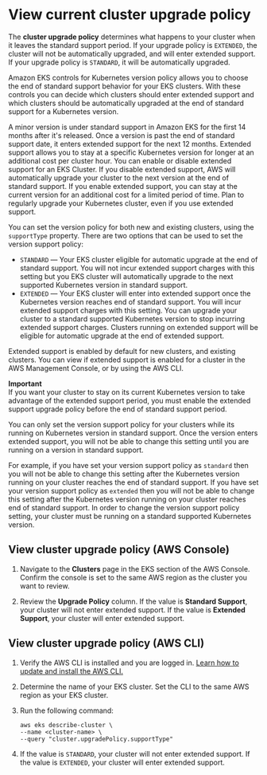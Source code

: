 # View current cluster upgrade policy<a name="view-upgrade-policy"></a>

The **cluster upgrade policy** determines what happens to your cluster when it leaves the standard support period\. If your upgrade policy is `EXTENDED`, the cluster will not be automatically upgraded, and will enter extended support\. If your upgrade policy is `STANDARD`, it will be automatically upgraded\.

Amazon EKS controls for Kubernetes version policy allows you to choose the end of standard support behavior for your EKS clusters\. With these controls you can decide which clusters should enter extended support and which clusters should be automatically upgraded at the end of standard support for a Kubernetes version\.

A minor version is under standard support in Amazon EKS for the first 14 months after it's released\. Once a version is past the end of standard support date, it enters extended support for the next 12 months\. Extended support allows you to stay at a specific Kubernetes version for longer at an additional cost per cluster hour\. You can enable or disable extended support for an EKS Cluster\. If you disable extended support, AWS will automatically upgrade your cluster to the next version at the end of standard support\. If you enable extended support, you can stay at the current version for an additional cost for a limited period of time\. Plan to regularly upgrade your Kubernetes cluster, even if you use extended support\. 

You can set the version policy for both new and existing clusters, using the `supportType` property\. There are two options that can be used to set the version support policy:
+ `STANDARD` — Your EKS cluster eligible for automatic upgrade at the end of standard support\. You will not incur extended support charges with this setting but you EKS cluster will automatically upgrade to the next supported Kubernetes version in standard support\.
+ `EXTENDED` — Your EKS cluster will enter into extended support once the Kubernetes version reaches end of standard support\. You will incur extended support charges with this setting\. You can upgrade your cluster to a standard supported Kubernetes version to stop incurring extended support charges\. Clusters running on extended support will be eligible for automatic upgrade at the end of extended support\.

Extended support is enabled by default for new clusters, and existing clusters\. You can view if extended support is enabled for a cluster in the AWS Management Console, or by using the AWS CLI\. 

**Important**  
If you want your cluster to stay on its current Kubernetes version to take advantage of the extended support period, you must enable the extended support upgrade policy before the end of standard support period\.

You can only set the version support policy for your clusters while its running on Kubernetes version in standard support\. Once the version enters extended support, you will not be able to change this setting until you are running on a version in standard support\. 

For example, if you have set your version support policy as `standard` then you will not be able to change this setting after the Kubernetes version running on your cluster reaches the end of standard support\. If you have set your version support policy as `extended` then you will not be able to change this setting after the Kubernetes version running on your cluster reaches end of standard support\. In order to change the version support policy setting, your cluster must be running on a standard supported Kubernetes version\.

## View cluster upgrade policy \(AWS Console\)<a name="view-period-console"></a>

1. Navigate to the **Clusters** page in the EKS section of the AWS Console\. Confirm the console is set to the same AWS region as the cluster you want to review\. 

1. Review the **Upgrade Policy** column\. If the value is **Standard Support**, your cluster will not enter extended support\. If the value is **Extended Support**, your cluster will enter extended support\.

## View cluster upgrade policy \(AWS CLI\)<a name="view-period-cli"></a>

1. Verify the AWS CLI is installed and you are logged in\. [Learn how to update and install the AWS CLI\.](https://docs.aws.amazon.com/cli/latest/userguide/getting-started-install.html)

1. Determine the name of your EKS cluster\. Set the CLI to the same AWS region as your EKS cluster\. 

1. Run the following command:

   ```
   aws eks describe-cluster \
   --name <cluster-name> \
   --query "cluster.upgradePolicy.supportType"
   ```

1. If the value is `STANDARD`, your cluster will not enter extended support\. If the value is `EXTENDED`, your cluster will enter extended support\.